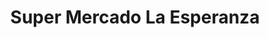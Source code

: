 ---
title: "Super Mercado La Esperanza"
url: /bogota-d-c/super-mercado-la-esperanza/
shop: comodidad
---